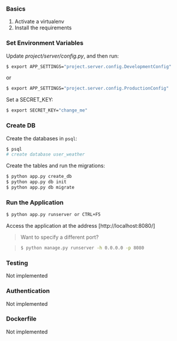 
### Basics

1. Activate a virtualenv
2. Install the requirements

### Set Environment Variables

Update *project/server/config.py*, and then run:

```sh
$ export APP_SETTINGS="project.server.config.DevelopmentConfig"
```

or

```sh
$ export APP_SETTINGS="project.server.config.ProductionConfig"
```

Set a SECRET_KEY:

```sh
$ export SECRET_KEY="change_me"
```

### Create DB

Create the databases in `psql`:

```sh
$ psql
# create database user_weather
```

Create the tables and run the migrations:

```sh
$ python app.py create_db
$ python app.py db init
$ python app.py db migrate
```

### Run the Application

```sh
$ python app.py runserver or CTRL+F5
```

Access the application at the address [http://localhost:8080/]

> Want to specify a different port?

> ```sh
> $ python manage.py runserver -h 0.0.0.0 -p 8080
> ```

### Testing

Not implemented

### Authentication

Not implemented

### Dockerfile

Not implemented


